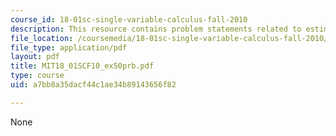 ```yaml
---
course_id: 18-01sc-single-variable-calculus-fall-2010
description: This resource contains problem statements related to estimating ln (5).
file_location: /coursemedia/18-01sc-single-variable-calculus-fall-2010/a7bb8a35dacf44c1ae34b89143656f82_MIT18_01SCF10_ex50prb.pdf
file_type: application/pdf
layout: pdf
title: MIT18_01SCF10_ex50prb.pdf
type: course
uid: a7bb8a35dacf44c1ae34b89143656f82

---
```

None